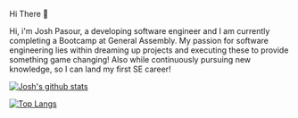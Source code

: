 Hi There 👋

Hi, i'm Josh Pasour, a developing software engineer and I am currently completing a Bootcamp at General Assembly. My passion for software engineering lies within dreaming up projects and executing these to provide something game changing! Also while continuously pursuing new knowledge, so I can land my first SE career!

[![Josh's github stats](https://github-readme-stats.vercel.app/api?username=Joshbep)](https://github.com/Joshbep)

[![Top Langs](https://github-readme-stats.vercel.app/api/top-langs/?username=Joshbep&layout=compact)](https://github.com/Joshbep)


<!---
Joshbep/Joshbep is a ✨ special ✨ repository because its `README.md` (this file) appears on your GitHub profile.
You can click the Preview link to take a look at your changes.
--->
